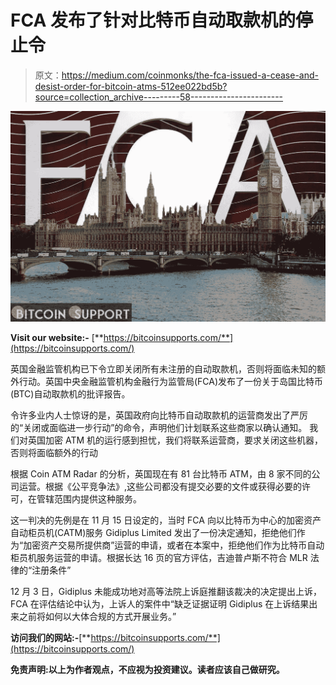 # FCA 发布了针对比特币自动取款机的停止令

> 原文：<https://medium.com/coinmonks/the-fca-issued-a-cease-and-desist-order-for-bitcoin-atms-512ee022bd5b?source=collection_archive---------58----------------------->

![](img/539129528743a42ab255f0164c43c4f1.png)

**Visit our website:-** [**https://bitcoinsupports.com/**](https://bitcoinsupports.com/)

英国金融监管机构已下令立即关闭所有未注册的自动取款机，否则将面临未知的额外行动。英国中央金融监管机构金融行为监管局(FCA)发布了一份关于岛国比特币(BTC)自动取款机的批评报告。

令许多业内人士惊讶的是，英国政府向比特币自动取款机的运营商发出了严厉的“关闭或面临进一步行动”的命令，声明他们计划联系这些商家以确认通知。
我们对英国加密 ATM 机的运行感到担忧，我们将联系运营商，要求关闭这些机器，否则将面临额外的行动

根据 Coin ATM Radar 的分析，英国现在有 81 台比特币 ATM，由 8 家不同的公司运营。根据《公平竞争法》,这些公司都没有提交必要的文件或获得必要的许可，在管辖范围内提供这种服务。

这一判决的先例是在 11 月 15 日设定的，当时 FCA 向以比特币为中心的加密资产自动柜员机(CATM)服务 Gidiplus Limited 发出了一份决定通知，拒绝他们作为“加密资产交易所提供商”运营的申请，或者在本案中，拒绝他们作为比特币自动柜员机服务运营的申请。根据长达 16 页的官方评估，吉迪普卢斯不符合 MLR 法律的“注册条件”

12 月 3 日，Gidiplus 未能成功地对高等法院上诉庭推翻该裁决的决定提出上诉，FCA 在评估结论中认为，上诉人的案件中“缺乏证据证明 Gidiplus 在上诉结果出来之前将如何以大体合规的方式开展业务。”

**访问我们的网站:-**[**https://bitcoinsupports.com/**](https://bitcoinsupports.com/)

**免责声明:以上为作者观点，不应视为投资建议。读者应该自己做研究。**